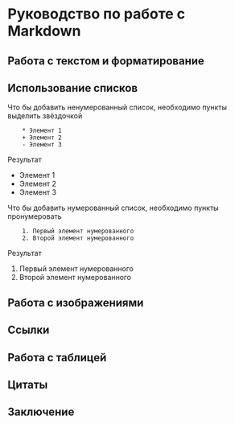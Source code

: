 # Руководство по работе с Markdown


## Работа с текстом и форматирование


## Использование списков

Что бы добавить ненумерованный список, необходимо пункты выделить звёздочкой

```
    * Элемент 1
    + Элемент 2
    - Элемент 3
```
Результат
* Элемент 1
* Элемент 2
* Элемент 3

Что бы добавить нумерованный список, необходимо пункты пронумеровать
```
    1. Первый элемент нумерованного
    2. Второй элемент нумерованного
```

Результат
1. Первый элемент нумерованного
2. Второй элемент нумерованного


## Работа с изображениями


## Ссылки


## Работа с таблицей


## Цитаты


## Заключение
